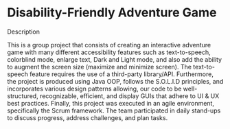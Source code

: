 # Disability-Friendly Adventure Game

Description

This is a group project that consists of creating an interactive adventure game with many different accessibility features such as text-to-speech, colorblind mode, 
enlarge text, Dark and Light mode, and also add the ability to augment the screen size (maximize and minimize screen). The text-to-speech feature requires the use of a
third-party library/API. Furthermore, the project is produced using Java OOP, follows the S.O.L.I.D principles, and incorporates various design patterns allowing, 
our code to be well-structured, recognizable, efficient, and display GUIs that adhere to UI & UX best practices. Finally, this project was executed in an agile
environment, specifically the Scrum framework. The team participated in daily stand-ups to discuss progress, address challenges, and plan tasks. 
